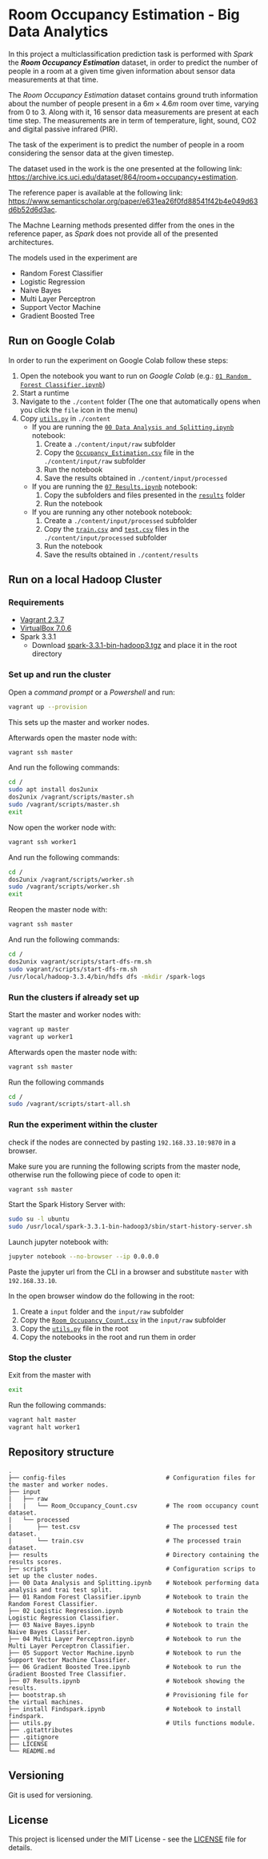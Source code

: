 # Room Occupancy Estimation - Big Data Analytics
In this project a multiclassification prediction task is performed with *Spark* the ***Room Occupancy Estimation*** dataset, in order to predict the number of people in a room at a given time given information about sensor data measurements at that time.

The *Room Occupancy Estimation* dataset contains ground truth information about the number of people present in a $6m \times 4.6m$ room over time, varying from $0$ to $3$. Along with it, $16$ sensor data measurements are present at each time step. The measurements are in term of temperature, light, sound, CO2 and digital passive infrared (PIR).

The task of the experiment is to predict the number of people in a room considering the sensor data at the given timestep.

The dataset used in the work is the one presented at the following link: https://archive.ics.uci.edu/dataset/864/room+occupancy+estimation.

The reference paper is available at the following link: https://www.semanticscholar.org/paper/e631ea26f0fd88541f42b4e049d63d6b52d6d3ac.

The Machne Learning methods presented differ from the ones in the reference paper, as *Spark* does not provide all of the presented architectures.

The models used in the experiment are
- Random Forest Classifier
- Logistic Regression
- Naive Bayes
- Multi Layer Perceptron
- Support Vector Machine
- Gradient Boosted Tree

## Run on Google Colab
In order to run the experiment on Google Colab follow these steps:
1. Open the notebook you want to run on *Google Colab* (e.g.: [`01 Random Forest Classifier.ipynb`](01%20Random%20Forest%20Classifier.ipynb))
2. Start a runtime
3. Navigate to the `./content` folder (The one that automatically opens when you click the `file` icon in the menu)
4. Copy [`utils.py`](utils.py) in `./content`
    - If you are running the [`00 Data Analysis and Splitting.ipynb`](00%20Data%20Analysis%20and%20Splitting.ipynb) notebook:
        1. Create a `./content/input/raw` subfolder
        2. Copy the [`Occupancy_Estimation.csv`](input/raw/Occupancy_Estimation.csv) file in the `./content/input/raw` subfolder
        3. Run the notebook
        4. Save the results obtained in `./content/input/processed`
    - If you are running the [`07 Results.ipynb`](07%20Results.ipynb) notebook:
        1. Copy the subfolders and files presented in the [`results`](results) folder
        3. Run the notebook
    - If you are running any other notebook notebook:
        1. Create a `./content/input/processed` subfolder
        2. Copy the [`train.csv`](input/processed/train.csv) and [`test.csv`](input/processed/test.csv) files in the `./content/input/processed` subfolder
        3. Run the notebook
        4. Save the results obtained in `./content/results`

## Run on a local Hadoop Cluster
### Requirements
-  [Vagrant 2.3.7](https://developer.hashicorp.com/vagrant/install?product_intent=vagrant)      
- [VirtualBox 7.0.6](https://www.virtualbox.org/wiki/Downloads)
- Spark 3.3.1
    - Download [spark-3.3.1-bin-hadoop3.tgz](https://archive.apache.org/dist/spark/spark-3.3.1/) and place it in the root directory

### Set up and run the cluster
Open a *command prompt* or a *Powershell* and run:
```bash
vagrant up --provision
```
This sets up the master and worker nodes.

Afterwards open the master node with:
```bash
vagrant ssh master
```
And run the following commands:
```bash
cd / 
sudo apt install dos2unix
dos2unix /vagrant/scripts/master.sh
sudo /vagrant/scripts/master.sh
exit
```
Now open the worker node with:
```bash
vagrant ssh worker1
```

And run the following commands:
```bash
cd /
dos2unix /vagrant/scripts/worker.sh
sudo /vagrant/scripts/worker.sh
exit
```

Reopen the master node with:
```bash
vagrant ssh master
```
And run the following commands:
```bash
cd /
dos2unix vagrant/scripts/start-dfs-rm.sh
sudo vagrant/scripts/start-dfs-rm.sh
/usr/local/hadoop-3.3.4/bin/hdfs dfs -mkdir /spark-logs
```


### Run the clusters if already set up 
Start the master and worker nodes with:
```bash
vagrant up master
vagrant up worker1
```
Afterwards open the master node with:
```bash
vagrant ssh master
```
Run the following commands
```bash
cd /
sudo /vagrant/scripts/start-all.sh
```

### Run the experiment within the cluster
check if the nodes are connected by pasting `192.168.33.10:9870` in a browser.

Make sure you are running the following scripts from the master node, otherwise run the following piece of code to open it:
```bash
vagrant ssh master
```

Start the Spark History Server with:
```bash
sudo su -l ubuntu
sudo /usr/local/spark-3.3.1-bin-hadoop3/sbin/start-history-server.sh
```

Launch jupyter notebook with:
```bash
jupyter notebook --no-browser --ip 0.0.0.0
```
Paste the jupyter url from the CLI in a browser and substitute `master` with `192.168.33.10`.

In the open browser window do the following in the root:
1. Create a `input` folder and the `input/raw` subfolder
2. Copy the [`Room_Occupancy_Count.csv`](input/raw/Room_Occupancy_Count.csv) in the `input/raw` subfolder
3. Copy the [`utils.py`](utils.py) file in the root
4. Copy the notebooks in the root and run them in order

### Stop the cluster
Exit from the master with
```bash
exit
```
Run the following commands:
```bash
vagrant halt master
vagrant halt worker1
```

## Repository structure

    .
    ├── config-files                            # Configuration files for the master and worker nodes.
    ├── input
    |   ├── raw
    |   |   └── Room_Occupancy_Count.csv        # The room occupancy count dataset.
    |   └── processed
    |       ├── test.csv                        # The processed test dataset.
    |       └── train.csv                       # The processed train dataset.
    ├── results                                 # Directory containing the results scores.
    ├── scripts                                 # Configuration scrips to set up the cluster nodes.
    ├── 00 Data Analysis and Splitting.ipynb    # Notebook performing data analysis and trai test split.
    ├── 01 Random Forest Classifier.ipynb       # Notebook to train the Random Forest Classifier.
    ├── 02 Logistic Regression.ipynb            # Notebook to train the Logistic Regression Classifier.
    ├── 03 Naive Bayes.ipynb                    # Notebook to train the Naive Bayes Classifier.
    ├── 04 Multi Layer Perceptron.ipynb         # Notebook to run the Multi Layer Perceptron Classifier.
    ├── 05 Support Vector Machine.ipynb         # Notebook to run the Support Vector Machine Classifier.
    ├── 06 Gradient Boosted Tree.ipynb          # Notebook to run the Gradient Boosted Tree Classifier.
    ├── 07 Results.ipynb                        # Notebook showing the results.
    ├── bootstrap.sh                            # Provisioning file for the virtual machines.
    ├── install Findspark.ipynb                 # Notebook to install findspark.
    ├── utils.py                                # Utils functions module.
    ├── .gitattributes
    ├── .gitignore
    ├── LICENSE
    └── README.md

## Versioning

Git is used for versioning.

## License

This project is licensed under the MIT License - see the [LICENSE](LICENSE) file for details.